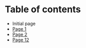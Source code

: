 # Table of contents

* Initial page
* [Page 1](page-1.md)
* [Page 2](page-2.md)
* [Page 12](page-12.md)

